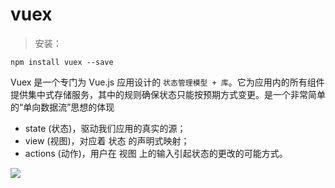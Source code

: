 # vuex

> 安装：

    npm install vuex --save

Vuex 是一个专门为 Vue.js 应用设计的 `状态管理模型 + 库`。它为应用内的所有组件提供集中式存储服务，其中的规则确保状态只能按预期方式变更。是一个非常简单的“单向数据流”思想的体现

* state (状态)，驱动我们应用的真实的源；
* view (视图)，对应着 状态 的声明式映射；
* actions (动作)，用户在 视图 上的输入引起状态的更改的可能方式。

![](file:///C:/Users/Administrator/Desktop/study/Vue/practice/vuex/images/vuex.png)
